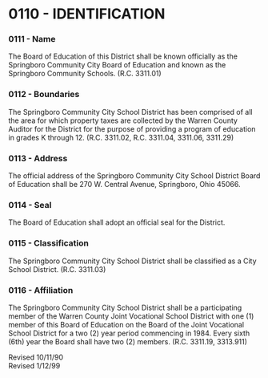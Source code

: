 0110 - IDENTIFICATION
=====================

### 0111 - Name

The Board of Education of this District shall be known officially as the
Springboro Community City Board of Education and known as the Springboro
Community Schools. (R.C. 3311.01)

### 0112 - Boundaries

The Springboro Community City School District has been comprised of all
the area for which property taxes are collected by the Warren County
Auditor for the District for the purpose of providing a program of
education in grades K through 12. (R.C. 3311.02, R.C. 3311.04, 3311.06,
3311.29)

### 0113 - Address

The official address of the Springboro Community City School District
Board of Education shall be 270 W. Central Avenue, Springboro, Ohio
45066.

### 0114 - Seal

The Board of Education shall adopt an official seal for the District.

### 0115 - Classification

The Springboro Community City School District shall be classified as a
City School District. (R.C. 3311.03)

### 0116 - Affiliation

The Springboro Community City School District shall be a participating
member of the Warren County Joint Vocational School District with one
(1) member of this Board of Education on the Board of the Joint
Vocational School District for a two (2) year period commencing in 1984.
Every sixth (6th) year the Board shall have two (2) members. (R.C.
3311.19, 3313.911)

Revised 10/11/90\
 Revised 1/12/99
